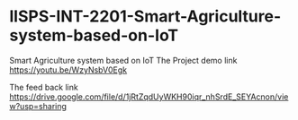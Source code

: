 # llSPS-INT-2201-Smart-Agriculture-system-based-on-IoT
Smart Agriculture system based on IoT
 The Project demo link https://youtu.be/WzyNsbV0Egk
  
  The feed back link https://drive.google.com/file/d/1jRtZqdUyWKH90iqr_nhSrdE_SEYAcnon/view?usp=sharing
